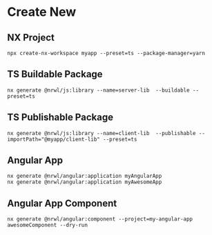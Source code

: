 # Create New

## NX Project
```
npx create-nx-workspace myapp --preset=ts --package-manager=yarn
```

## TS Buildable Package
```
nx generate @nrwl/js:library --name=server-lib  --buildable --preset=ts
```

## TS Publishable Package
```
nx generate @nrwl/js:library --name=client-lib  --publishable --importPath="@myapp/client-lib" --preset=ts
```

## Angular App
```
nx generate @nrwl/angular:application myAngularApp
nx generate @nrwl/angular:application myAwesomeApp
```

## Angular App Component
```
nx generate @nrwl/angular:component --project=my-angular-app awesomeComponent --dry-run
```
